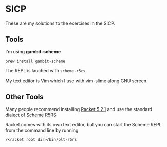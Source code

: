 # SICP

These are my solutions to the exercises in the SICP.


## Tools
I'm using **gambit-scheme**

    brew install gambit-scheme

The REPL is lauched with `scheme-r5rs`.

My text editor is Vim which I use with vim-slime along GNU screen.

## Other Tools

Many people recommend installing [Racket 5.2.1](http://racket-lang.org) and
use the standard dialect of [Scheme R5RS](http://docs.racket-lang.org/r5rs/plt-r5rs.html)

Racket comes with its own text editor, but you can start the Scheme REPL from 
the command line by running

    /<racket root dir>/bin/plt-r5rs


